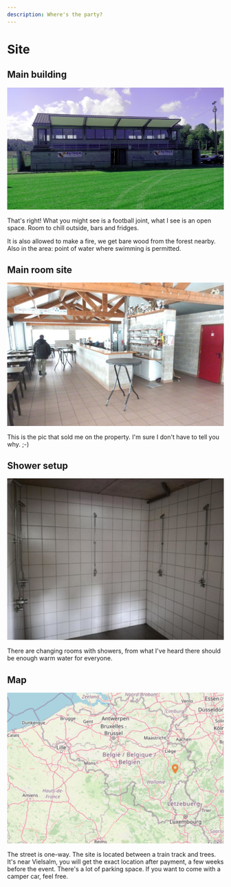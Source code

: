 ```yaml
---
description: Where's the party?
---
```


# Site

## Main building

![](.gitbook/assets/site1.jpeg)

That's right! What you might see is a football joint, what I see is an open space. Room to chill outside, bars and fridges.

It is also allowed to make a fire, we get bare wood from the forest nearby. Also in the area: point of water where swimming is permitted.

## Main room site

![](.gitbook/assets/site2.jpeg)

This is the pic that sold me on the property. I'm sure I don't have to tell you why. ;-\)

## Shower setup

![](.gitbook/assets/site3.jpeg)

There are changing rooms with showers, from what I've heard there should be enough warm water for everyone.

## Map

![](.gitbook/assets/map.png)

The street is one-way. The site is located between a train track and trees. It's near Vielsalm, you will get the exact location after payment, a few weeks before the event. There's a lot of parking space. If you want to come with a camper car, feel free.

